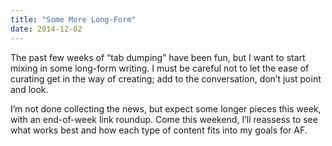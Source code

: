 ```yaml
---
title: "Some More Long-Form"
date: 2014-12-02
---
```


The past few weeks of “tab dumping” have been fun, but I want to start mixing in some long-form writing. I must be careful not to let the ease of curating get in the way of creating; add to the conversation, don’t just point and look.

I’m not done collecting the news, but expect some longer pieces this week, with an end-of-week link roundup. Come this weekend, I’ll reassess to see what works best and how each type of content fits into my goals for AF.
